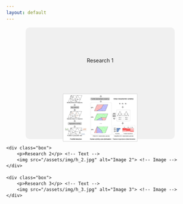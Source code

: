 ```yaml
---
layout: default
---
```




<div class="container">
    <div class="box">
        <p>Research 1</p> <!-- Text -->
        <img src="/assets/img/h_1.jpg" alt="Image 1"> <!-- Image -->
    </div>

    <div class="box">
        <p>Research 2</p> <!-- Text -->
        <img src="/assets/img/h_2.jpg" alt="Image 2"> <!-- Image -->
    </div>

    <div class="box">
        <p>Research 3</p> <!-- Text -->
        <img src="/assets/img/h_3.jpg" alt="Image 3"> <!-- Image -->
    </div>
</div>

<style>
.box {
    display: flex;
    flex-direction: column;
    align-items: center;
    width: 400px; /* Adjusted for 4:3 aspect ratio */
    height: 300px; /* Adjusted for 4:3 aspect ratio */
    margin: 15px auto; /* Added auto to center the boxes */
    background-color: #f0f0f0;
    text-align: center;
    line-height: 150px;
    transition: background-color 0.5s;
    border-radius: 10px;
}

.box img {
    width: 50%;
    height: 50%;
    object-fit: contain;
}

.box:hover {
    background-color: #ddd;
}
</style>